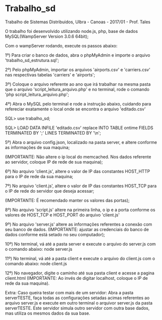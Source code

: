 # Trabalho_sd
Trabalho de Sistemas Distribuidos, Ulbra - Canoas - 2017/01 - Prof. Tales


O trabalho foi desenvolvido utilizando node.js, php, base de dados MySQL(WampServer Version 3.0.6 64bit);

Com o wampServer rodando, execute os passos abaixo:


1º) Para criar o banco de dados, abra o phpMyAdmin e importe o arquivo 'trabalho_sd_estrutura.sql';


2º) Pelo phpMyAdmin, importar os arquivos 'airports.csv' e 'carriers.csv' nas respectivas tabelas 'carriers' e 'airports';


3º) Coloque o arquivo referente ao ano que irá trabalhar na mesma pasta que o arquivo 'script_leitura_arquivo.php' e no terminal, rode o comando 'php script_leitura_arquivo.php';


4º) Abra o MySQL pelo terminal e rode a instrução abaixo, cuidando para refereciar exatamente o local onde se encontra o arquivo 'editado.csv'



SQL> use trabalho_sd;

SQL> LOAD DATA INFILE 'editado.csv' replace INTO TABLE ontime FIELDS TERMINATED BY ';' LINES TERMINATED BY '\n';



5º) Abra o arquivo config.json, localizado na pasta server, e altere conforme as informações de sua maquina;
	
(IMPORTANTE: Não altere o ip local do memcached. Nos dados referente ao servidor, coloque IP de rede de sua maquina);


6º) No arquivo 'client.js', altere o valor de IP das constantes HOST_HTTP para o IP de rede da sua maquina;


7º) No arquivo 'client.js', altere o valor de IP das constantes HOST_TCP para o IP de rede do servidor que deseja acessar;
	
(IMPORTANTE: É recomendado manter os valores das portas);


8º) No arquivo 'script.js' altere na primeira linha, o ip e a porta conforme os valores de HOST_TCP e HOST_PORT do arquivo 'client.js'

9º) No arquivo 'server.js' altere as informações referentes a conexão com seu banco de dados.
(IMPORTANTE: ajustar as credenciais do banco de dados conforme está setado no seu computador);


10º) No terminal, vá até a pasta server e execute o arquivo do server.js com o comando abaixo:
	node server.js

11º) No terminal, vá até a pasta client e execute o arquivo do client.js com o comando abaixo:
	node client.js

12º) No navegador, digite o caminho até sua pasta client e acesse a pagina client.html
	(IMPORTANTE: Ao invés de digitar localhost, coloque o IP de rede da sua maquina).




Extra: Caso queira testar com mais de um servidor:
Abra a pasta serverTESTE, faça todas as configurações setadas acimas referentes ao arquivo server.js e execute em outro terminal o arquivor server.js da pasta serverTESTE.
Este servidor simula outro servidor com outra base dados, mas utiliza os mesmos dados da sua base.
